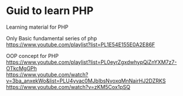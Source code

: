 

# Guid to learn PHP 
Learning material for PHP


Only Basic fundamental series of php <br>
https://www.youtube.com/playlist?list=PL1E54E155E0A2E86F


OOP concept for PHP <br>
https://www.youtube.com/playlist?list=PL0eyrZgxdwhypQiZnYXM7z7-OTkcMgGPh <br>
https://www.youtube.com/watch?v=3ba_anxekWo&list=PLU4yvac0MJbIbsNvoxqMnNairHJ2DZRKS
https://www.youtube.com/watch?v=zKM5Cox1pSQ
